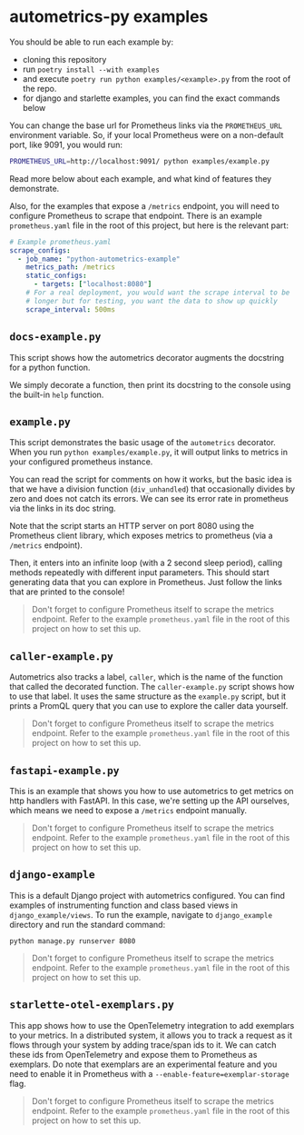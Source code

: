# autometrics-py examples

You should be able to run each example by:

- cloning this repository
- run `poetry install --with examples`
- and execute `poetry run python examples/<example>.py` from the root of the repo.
- for django and starlette examples, you can find the exact commands below

You can change the base url for Prometheus links via the `PROMETHEUS_URL` environment variable. So, if your local Prometheus were on a non-default port, like 9091, you would run:

```sh
PROMETHEUS_URL=http://localhost:9091/ python examples/example.py
```

Read more below about each example, and what kind of features they demonstrate.

Also, for the examples that expose a `/metrics` endpoint, you will need to configure Prometheus to scrape that endpoint. There is an example `prometheus.yaml` file in the root of this project, but here is the relevant part:

```yaml
# Example prometheus.yaml
scrape_configs:
  - job_name: "python-autometrics-example"
    metrics_path: /metrics
    static_configs:
      - targets: ["localhost:8080"]
    # For a real deployment, you would want the scrape interval to be
    # longer but for testing, you want the data to show up quickly
    scrape_interval: 500ms
```

## `docs-example.py`

This script shows how the autometrics decorator augments the docstring for a python function.

We simply decorate a function, then print its docstring to the console using the built-in `help` function.

## `example.py`

This script demonstrates the basic usage of the `autometrics` decorator. When you run `python examples/example.py`, it will output links to metrics in your configured prometheus instance.

You can read the script for comments on how it works, but the basic idea is that we have a division function (`div_unhandled`) that occasionally divides by zero and does not catch its errors. We can see its error rate in prometheus via the links in its doc string.

Note that the script starts an HTTP server on port 8080 using the Prometheus client library, which exposes metrics to prometheus (via a `/metrics` endpoint).

Then, it enters into an infinite loop (with a 2 second sleep period), calling methods repeatedly with different input parameters. This should start generating data that you can explore in Prometheus. Just follow the links that are printed to the console!

> Don't forget to configure Prometheus itself to scrape the metrics endpoint. Refer to the example `prometheus.yaml` file in the root of this project on how to set this up.

## `caller-example.py`

Autometrics also tracks a label, `caller`, which is the name of the function that called the decorated function. The `caller-example.py` script shows how to use that label. It uses the same structure as the `example.py` script, but it prints a PromQL query that you can use to explore the caller data yourself.

> Don't forget to configure Prometheus itself to scrape the metrics endpoint. Refer to the example `prometheus.yaml` file in the root of this project on how to set this up.

## `fastapi-example.py`

This is an example that shows you how to use autometrics to get metrics on http handlers with FastAPI. In this case, we're setting up the API ourselves, which means we need to expose a `/metrics` endpoint manually.

> Don't forget to configure Prometheus itself to scrape the metrics endpoint. Refer to the example `prometheus.yaml` file in the root of this project on how to set this up.

## `django-example`

This is a default Django project with autometrics configured. You can find examples of instrumenting function and class based views in `django_example/views`. To run the example, navigate to `django_example` directory and run the standard command:

`python manage.py runserver 8080`

> Don't forget to configure Prometheus itself to scrape the metrics endpoint. Refer to the example `prometheus.yaml` file in the root of this project on how to set this up.

## `starlette-otel-exemplars.py`

This app shows how to use the OpenTelemetry integration to add exemplars to your metrics. In a distributed system, it allows you to track a request as it flows through your system by adding trace/span ids to it. We can catch these ids from OpenTelemetry and expose them to Prometheus as exemplars. Do note that exemplars are an experimental feature and you need to enable it in Prometheus with a `--enable-feature=exemplar-storage` flag.

> Don't forget to configure Prometheus itself to scrape the metrics endpoint. Refer to the example `prometheus.yaml` file in the root of this project on how to set this up.
